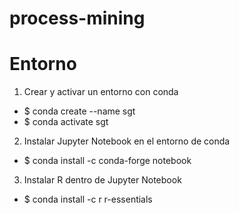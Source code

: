 # process-mining

# Entorno

1. Crear y activar un entorno con conda
  - $ conda create --name sgt
  - $ conda activate sgt
2. Instalar Jupyter Notebook en el entorno de conda  
  - $ conda install -c conda-forge notebook
3. Instalar R dentro de Jupyter Notebook
  - $ conda install -c r r-essentials
